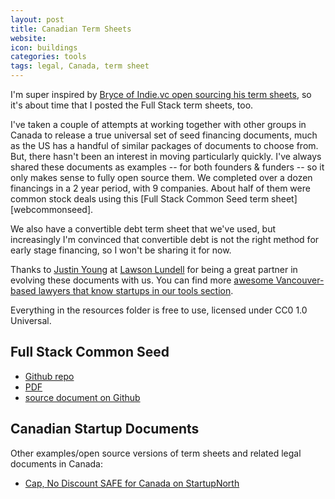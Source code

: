 ```yaml
---
layout: post
title: Canadian Term Sheets
website: 
icon: buildings
categories: tools
tags: legal, Canada, term sheet
---
```


I'm super inspired by [Bryce of Indie.vc open sourcing his term sheets](http://bryce.vc/post/120533439475/indie-vc-termsheets-on-github), so it's about time that I posted the Full Stack term sheets, too.

I've taken a couple of attempts at working together with other groups in Canada to release a true universal set of seed financing documents, much as the US has a handful of similar packages of documents to choose from. But, there hasn't been an interest in moving particularly quickly. I've always shared these documents as examples -- for both founders & funders -- so it only makes sense to fully open source them. We completed over a dozen financings in a 2 year period, with 9 companies. About half of them were common stock deals using this [Full Stack Common Seed term sheet][webcommonseed].

We also have a convertible debt term sheet that we've used, but increasingly I'm convinced that convertible debt is not the right method for early stage financing, so I won't be sharing it for now.

Thanks to [Justin Young](https://angel.co/justin-young-1) at [Lawson Lundell](http://www.lawsonlundell.com/) for being a great partner in evolving these documents with us. You can find more [awesome Vancouver-based lawyers that know startups in our tools section](http://fullstack.ca/tools/vancouver-startup-lawyers/).

Everything in the resources folder is free to use, licensed under CC0 1.0 Universal.

## Full Stack Common Seed

* [Github repo][ghrepo]
* [PDF][pdfcommonseed]
* [source document on Github][ghcommonseed]

## Canadian Startup Documents

Other examples/open source versions of term sheets and related legal documents in Canada:

* [Cap, No Discount SAFE for Canada on StartupNorth](http://startupnorth.ca/2014/09/05/making-canada-safe/)

[ghrepo]:https://github.com/FullStackFoundry/common-seed-termsheets
[pdfcommonseed]:https://github.com/FullStackFoundry/common-seed-termsheets/raw/master/Full_Stack_Common_Seed_Term_Sheet_2014-EXAMPLE.pdf
[ghcommonseed]:https://github.com/FullStackFoundry/common-seed-termsheets/blob/master/fullstack-commonseed-termsheet.md